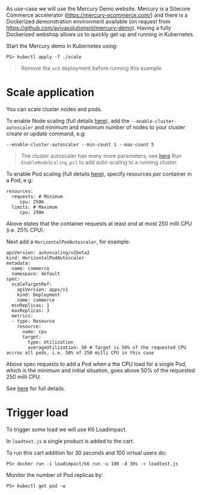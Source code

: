 As use-case we will use the Mercury Demo website. Mercury is a Sitecore Commerce accelerator (https://mercury-ecommerce.com/) and there is a Dockerized demonstration environment available (on request from https://github.com/avivasolutionsnl/mercury-demo).
Having a fully Dockerized webshop allows us to quickly get up and running in Kubernetes.

Start the Mercury demo in Kubernetes using:
```
PS> kubectl apply -f ./scale
```
> Remove the `xc9` deployment before running this example

# Scale application
You can scale cluster nodes and pods.

To enable Node scaling (full details [here](https://docs.microsoft.com/en-us/azure/aks/cluster-autoscaler)), add the `--enable-cluster-autoscaler` and minimum and maximum number of nodes to your cluster create or update command, e.g:
```
--enable-cluster-autoscaler --min-count 1 --max-count 5
```
> The cluster autoscaler has many more parameters, see [here](https://github.com/kubernetes/autoscaler/blob/master/cluster-autoscaler/FAQ.md#what-are-the-parameters-to-ca)
Run `EnableNodeScaling.ps1` to add auto-scaling to a running cluster.

To enable Pod scaling (full details [here](https://docs.microsoft.com/en-us/azure/aks/tutorial-kubernetes-scale)), specify resources *per* container in a Pod, e.g:
```
resources:
  requests: # Minimum
     cpu: 250m
  limits: # Maximum
     cpu: 250m
```
Above states that the container requests at least *and* at most 250 milli CPU (i.e. 25% CPU).

Next add a `HorizontalPodAutoscaler`, for example:

```
apiVersion: autoscaling/v2beta2
kind: HorizontalPodAutoscaler
metadata:
  name: commerce
  namespace: default
spec:
  scaleTargetRef:
    apiVersion: apps/v1
    kind: Deployment
    name: commerce
  minReplicas: 1
  maxReplicas: 3
  metrics:
  - type: Resource
    resource:
      name: cpu
      target:
        type: Utilization
        averageUtilization: 50 # Target is 50% of the requested CPU accros all pods, i.e. 50% of 250 milli CPU in this case
```
Above spec requests to add a Pod when a the CPU load for a single Pod, which is the minimum and initial situation, goes above 50% of the requested 250 milli CPU.

See [here](https://kubernetes.io/docs/tasks/run-application/horizontal-pod-autoscale-walkthrough/) for full details.

# Trigger load
To trigger some load we will use K6 Loadimpact.

In `loadtest.js` a single product is added to the cart. 

To run this cart addition for 30 seconds and 100 virtual users do:
```
PS> docker run -i loadimpact/k6 run -u 100 -d 30s -< loadtest.js
```

Monitor the number of Pod replicas by:
```
PS> kubectl get pod -w
```
